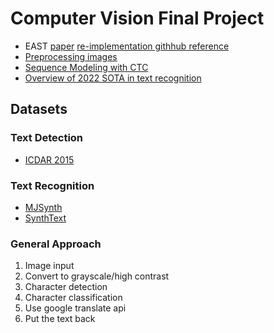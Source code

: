 # Computer Vision Final Project

- EAST [paper](https://arxiv.org/pdf/1704.03155.pdf) [re-implementation githhub reference](https://github.com/SakuraRiven/EAST)
- [Preprocessing images](https://tesseract-ocr.github.io/tessdoc/ImproveQuality.html)
- [Sequence Modeling with CTC](https://distill.pub/2017/ctc/)
- [Overview of 2022 SOTA in text recognition](https://dilithjay.com/blog/sota-in-scene-text-recognition-2022)

## Datasets
### Text Detection
- [ICDAR 2015](https://rrc.cvc.uab.es/?ch=4&com=downloads)

### Text Recognition
- [MJSynth](https://www.robots.ox.ac.uk/~vgg/data/text/)
- [SynthText](https://www.robots.ox.ac.uk/~vgg/data/scenetext/)

### General Approach
1. Image input
2. Convert to grayscale/high contrast
3. Character detection
4. Character classification
5. Use google translate api
6. Put the text back
